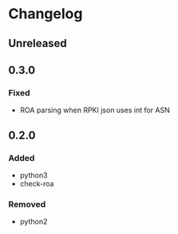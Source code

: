 # Changelog


## Unreleased


## 0.3.0
### Fixed
- ROA parsing when RPKI json uses int for ASN


## 0.2.0
### Added
- python3
- check-roa
### Removed
- python2